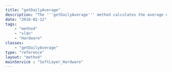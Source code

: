 ```yaml
---
title: "getDailyAverage"
description: "The '''getDailyAverage''' method calculates the average daily network traffic used by the selected server. Using the required parameter ''dateTime'' to enter a start and end date, the user retrieves this average, measure in gigabytes (GB) for the specified date range. When entering parameters, only the month, day and year are required - time entries are omitted as this method defaults the time to midnight in order to account for the entire day. "
date: "2018-02-12"
tags:
    - "method"
    - "sldn"
    - "Hardware"
classes:
    - "getDailyAverage"
type: "reference"
layout: "method"
mainService : "SoftLayer_Hardware"
---
```

